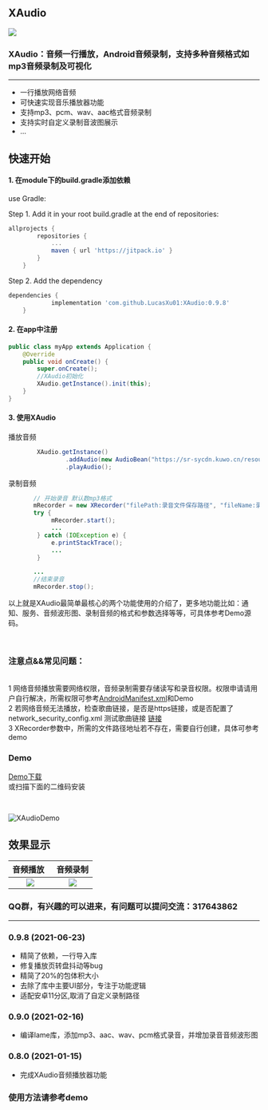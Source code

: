 ## XAudio
[![](https://jitpack.io/v/LucasXu01/XAudio.svg)](https://jitpack.io/#LucasXu01/XAudio)
### XAudio：音频一行播放，Android音频录制，支持多种音频格式如mp3音频录制及可视化
---------------------------------

* 一行播放网络音频
* 可快速实现音乐播放器功能
* 支持mp3、pcm、wav、aac格式音频录制
* 支持实时自定义录制音波图展示
* ...


## 快速开始

#### 1. 在module下的build.gradle添加依赖

use Gradle:

Step 1. Add it in your root build.gradle at the end of repositories:
```gradle
allprojects {
		repositories {
			...
			maven { url 'https://jitpack.io' }
		}
	}
```
Step 2. Add the dependency
```gradle
dependencies {
            implementation 'com.github.LucasXu01:XAudio:0.9.8'
	}
```


#### 2. 在app中注册

```java
public class myApp extends Application {
    @Override
    public void onCreate() {
        super.onCreate();
        //XAudio初始化
        XAudio.getInstance().init(this);
    }
}
```

#### 3. 使用XAudio

播放音频

```java
        XAudio.getInstance()
                .addAudio(new AudioBean("https://sr-sycdn.kuwo.cn/resource/n2/33/25/2629654819.mp3"))
                .playAudio();
```
 录制音频
 ```java
        // 开始录音 默认数mp3格式
        mRecorder = new XRecorder("filePath:录音文件保存路径", "fileName:录音文件保存名称");
        try {
             mRecorder.start();
             ...
         } catch (IOException e) {
             e.printStackTrace();
             ...
         }

        ...
        //结束录音
        mRecorder.stop();

 ```

 以上就是XAudio最简单最核心的两个功能使用的介绍了，更多地功能比如：通知、服务、音频波形图、录制音频的格式和参数选择等等，可具体参考Demo源码。

<br/>

### 注意点&&常见问题：
<br/> 1 网络音频播放需要网络权限，音频录制需要存储读写和录音权限。权限申请请用户自行解决，所需权限可参考[AndroidManifest.xml](./app/src/main/AndroidManifest.xml)和Demo
<br/> 2 若网络音频无法播放，检查歌曲链接，是否是https链接，或是否配置了network_security_config.xml
  测试歌曲链接 [链接](https://sr-sycdn.kuwo.cn/resource/n2/33/25/2629654819.mp3)
<br/> 3 XRecorder参数中，所需的文件路径地址若不存在，需要自行创建，具体可参考demo


### Demo
[Demo下载](./XAudioDemo.apk)
<br/>
或扫描下面的二维码安装

<br/>

![XAudioDemo](https://www.pgyer.com/app/qrcode/hsVA)


## 效果显示
| 音频播放   | 音频录制  |
|:-----------:|:--------:|
|![](./01.jpg) | ![](./02.jpg) |


### QQ群，有兴趣的可以进来，有问题可以提问交流：317643862

----------------------------------------------------

### 0.9.8 (2021-06-23)
* 精简了依赖，一行导入库
* 修复播放页转盘抖动等bug
* 精简了20%的包体积大小
* 去除了库中主要UI部分，专注于功能逻辑
* 适配安卓11分区,取消了自定义录制路径

### 0.9.0 (2021-02-16)

* 编译lame库，添加mp3、aac、wav、pcm格式录音，并增加录音音频波形图

### 0.8.0 (2021-01-15)

* 完成XAudio音频播放器功能

### 使用方法请参考demo





